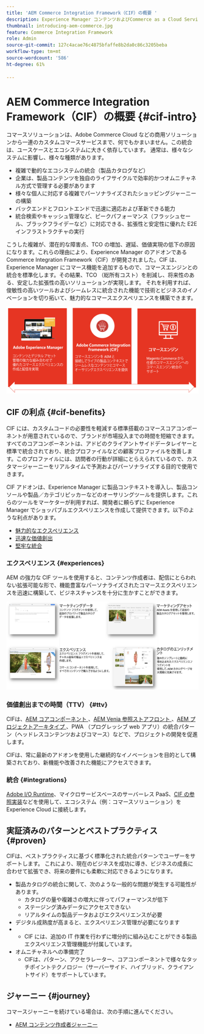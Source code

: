 ```yaml
---
title: 'AEM Commerce Integration Framework（CIF）の概要 '
description: Experience Manager コンテンツおよびCommerce as a Cloud ServiceをCIFと共に使用および管理する方法を説明します。
thumbnail: introducing-aem-commerce.jpg
feature: Commerce Integration Framework
role: Admin
source-git-commit: 127c4acae76c4875bfaffe8b2da0c86c3205beba
workflow-type: tm+mt
source-wordcount: '586'
ht-degree: 61%

---
```



# AEM Commerce Integration Framework（CIF）の概要  {#cif-intro}

コマースソリューションは、Adobe Commerce Cloud などの商用ソリューションから一連のカスタムコマースサービスまで、何でもかまいません。この統合は、ユースケースとエコシステムに大きく依存しています。 通常は、様々なシステムに影響し、様々な種類があります。

* 複雑で動的なエコシステムの統合（製品カタログなど）
* 企業は、製品コンテンツを独自のライフサイクルで効率的かつオムニチャネル方式で管理する必要があります
* 様々な個人に対応する複雑でパーソナライズされたショッピングジャーニーの構築
* バックエンドとフロントエンドで迅速に適応および革新できる能力
* 統合検索やキャッシュ管理など、ピークパフォーマンス（フラッシュセール、ブラックフライデーなど）に対応できる、拡張性と安定性に優れた E2E インフラストラクチャの実行

こうした複雑が、潜在的な障害点、TCO の増加、遅延、価値実現の低下の原因になります。これらの理由により、Experience Manager のアドオンである Commerce Integration Framework（CIF）が開発されました。CIF は、Experience Manager にコマース機能を追加するもので、コマースエンジンとの統合を標準化します。その結果、TCO （総所有コスト）を削減し、将来性のある、安定した拡張性の高いソリューションが実現します。 それを利用すれば、俊敏性の高いツールおよびシームレスに統合された機能で技術とビジネスのイノベーションを切り拓いて、魅力的なコマースエクスペリエンスを構築できます。

![CIF 要素](./assets/CIF/CIF_Overview.png)

## CIF の利点 {#cif-benefits}

CIF には、カスタムコードの必要性を軽減する標準搭載のコマースコアコンポーネントが用意されているので、ブランドが市場投入までの時間を短縮できます。すべてのコアコンポーネントは、アドビのクライアントサイドデータレイヤーと標準で統合されており、統合プロファイルなどの顧客プロファイルを改善します。このプロファイルには、訪問者の行動が詳細にとらえられているので、カスタマージャーニーをリアルタイムで予測およびパーソナライズする目的で使用できます。

CIF アドオンは、Experience Manager に製品コンテキストを導入し、製品コンソールや製品／カテゴリピッカーなどのオーサリングツールを提供します。これらのツールをマーケターが利用すれば、開発者に頼らずに Experience Manager でショッパブルエクスペリエンスを作成して提供できます。以下のような利点があります。

* [魅力的なエクスペリエンス](#experiences)
* [迅速な価値創出](#ttv)
* [堅牢な統合](#integrations)

### エクスペリエンス {#experiences}

AEM の強力な CIF ツールを使用すると、コンテンツ作成者は、配信にとらわれない拡張可能な形で、機能豊富なパーソナライズされたコマースエクスペリエンスを迅速に構築して、ビジネスチャンスを十分に生かすことができます。

![CIF 要素](./assets/CIF/CIF_Product_Experience_Management.png)

### 価値創出までの時間（TTV） {#ttv}

CIFは、[AEM コアコンポーネント ](https://www.aemcomponents.dev/)、[AEM Venia 参照ストアフロント ](https://github.com/adobe/aem-cif-guides-venia)、[AEM プロジェクトアーキタイプ ](https://experienceleague.adobe.com/docs/experience-manager-core-components/using/developing/archetype/overview.html?lang=ja)、PWA （プログレッシブ web アプリ）の統合パターン（ヘッドレスコンテンツおよびコマース）などで、プロジェクトの開発を促進します。

CIFは、常に最新のアドオンを使用した継続的なイノベーションを目的として構築されており、新機能や改善された機能にアクセスできます。

### 統合 {#integrations}

[Adobe I/O Runtime](https://www.adobe.io/apis/experienceplatform/runtime.html)、マイクロサービスベースのサーバーレス PaaS、[CIF の参照実装](https://github.com/adobe/commerce-cif-graphql-integration-reference)などを使用して、エコシステム（例：コマースソリューション）を Experience Cloud に接続します。

## 実証済みのパターンとベストプラクティス {#proven}

CIFは、ベストプラクティスに基づく標準化された統合パターンでユーザーをサポートします。 これにより、現在のビジネスを成功に導き、ビジネスの成長に合わせて拡張でき、将来の要件にも柔軟に対応できるようになります。

* 製品カタログの統合に関して、次のような一般的な問題が発生する可能性があります。
   * カタログの量や複雑さの増大に伴ってパフォーマンスが低下
   * ステージング済みデータにアクセスできない
   * リアルタイムの製品データおよびエクスペリエンスが必要
* デジタル成熟度が高まると、エクスペリエンス管理が必要になります
* &#x200B;
   * CIF には、追加の IT 作業を行わずに増分的に組み込むことができる製品エクスペリエンス管理機能が付属しています。
* オムニチャネルへの準備完了
   * CIFは、パターン、アクセラレーター、コアコンポーネントで様々なタッチポイントテクノロジー（サーバーサイド、ハイブリッド、クライアントサイド）をサポートしています。

## ジャーニー {#journey}

コマースジャーニーを続けている場合は、次の手順に進んでください。

* [AEM コンテンツ作成者ジャーニー](/help/commerce-cloud/commerce-journeys/aem-commerce-content-author/getting-started.md)

